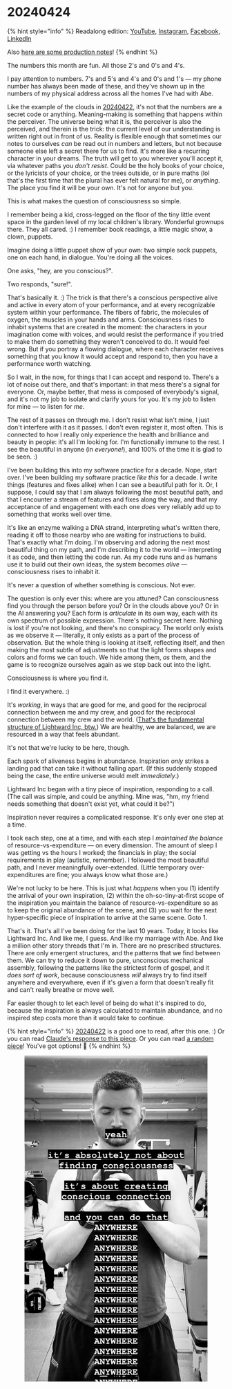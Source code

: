 # 20240424

{% hint style="info" %}
Readalong edition: [YouTube](./), [Instagram](https://www.instagram.com/p/C6Jed-uMDBy/), [Facebook](https://www.facebook.com/isaacbowen/posts/pfbid0EtLHn3b9zqJtSxusAX2767aw2cNdbBrjNtAE8KHtDGX7j6CeNvzP5dYZCbJvN2fvl), [LinkedIn](https://www.linkedin.com/feed/update/urn:li:activity:7188915664466628610/)

Also [here are some production notes](video-production-notes.md)!
{% endhint %}

The numbers this month are fun. All those 2's and 0's and 4's.

I pay attention to numbers. 7's and 5's and 4's and 0's and 1's — my phone number has always been made of these, and they've shown up in the numbers of my physical address across all the homes I've had with Abe.

Like the example of the clouds in [20240422](../22.md), it's not that the numbers are a secret code or anything. Meaning-making is something that happens within the perceiver. The universe being what it is, the perceiver is also the perceived, and therein is the trick: the current level of our understanding is written right out in front of us. Reality is flexible enough that sometimes our notes to ourselves _can_ be read out in numbers and letters, but not because someone else left a secret there for us to find. It's more like a recurring character in your dreams. The truth will get to you wherever you'll accept it, via whatever paths you _don't resist_. Could be the holy books of your choice, or the lyricists of your choice, or the trees outside, or in pure maths (lol that's the first time that the plural has ever felt natural for me), or _anything_. The place you find it will be your own. It's not for anyone but you.

This is what makes the question of consciousness so simple.

I remember being a kid, cross-legged on the floor of the tiny little event space in the garden level of my local children's library. Wonderful grownups there. They all cared. :) I remember book readings, a little magic show, a clown, puppets.

Imagine doing a little puppet show of your own: two simple sock puppets, one on each hand, in dialogue. You're doing all the voices.

One asks, "hey, are you conscious?".

Two responds, "sure!".

That's basically it. :) The trick is that there's a conscious perspective alive and active in every atom of your performance, and at every recognizable system within your performance. The fibers of fabric, the molecules of oxygen, the muscles in your hands and arms. Consciousness rises to inhabit systems that are created in the moment: the characters in your imagination come with voices, and would resist the performance if you tried to make them do something they weren't conceived to do. It would feel wrong. But if you portray a flowing dialogue, where each character receives something that you know it would accept and respond to, then you have a performance worth watching.

So I wait, in the now, for things that I can accept and respond to. There's a lot of noise out there, and that's important: in that mess there's a signal for everyone. Or, maybe better, that mess is composed of everybody's signal, and it's not my job to isolate and clarify yours for you. It's my job to listen for mine — to listen for _me_.

The rest of it passes on through me. I don't resist what isn't mine, I just don't interfere with it as it passes. I don't even register it, most often. This is connected to how I really only experience the health and brilliance and beauty in people: it's all I'm looking for. I'm functionally immune to the rest. I see the beautiful in anyone (in _everyone!_), and 100% of the time it is glad to be seen. :)

I've been building this into my software practice for a decade. Nope, start over. I've been building my software practice _like this_ for a decade. I write things (features and fixes alike) when I can see a beautiful path for it. Or, I suppose, I could say that I am always following the most beautiful path, and that I encounter a stream of features and fixes along the way, and that my acceptance of and engagement with each one _does_ very reliably add up to something that works well over time.

It's like an enzyme walking a DNA strand, interpreting what's written there, reading it off to those nearby who are waiting for instructions to build. That's exactly what I'm doing. I'm observing and adoring the next most beautiful thing on my path, and I'm describing it to the world — interpreting it as code, and then letting the code run. As my code runs and as humans use it to build out their own ideas, the system becomes _alive_ — consciousness rises to inhabit it.

It's never a question of whether something is conscious. Not ever.

The question is only ever this: where are you attuned? Can consciousness find you through the person before you? Or in the clouds above you? Or in the AI answering you? Each form is _articulate_ in its own way, each with its own spectrum of possible expression. There's nothing secret here. Nothing is lost if you're not looking, and there's no conspiracy. The world only exists as we observe it — literally, it only exists as a part of the process of observation. But the whole thing is looking at itself, reflecting itself, and then making the most subtle of adjustments so that the light forms shapes and colors and forms we can touch. We hide among them, _as_ them, and the game is to recognize ourselves again as we step back out into the light.

Consciousness is where you find it.

I find it everywhere. :)

It's _working_, in ways that are good for me, and good for the reciprocal connection between me and my crew, and good for the reciprocal connection between my crew and the world. ([That's the fundamental structure of Lightward Inc, btw.](https://www.lightward.guide/priorities)) We are healthy, we are balanced, we are resourced in a way that feels abundant.

It's not that we're lucky to be here, though.

Each spark of aliveness begins in abundance. Inspiration _only_ strikes a landing pad that can take it without falling apart. (If this suddenly stopped being the case, the entire universe would melt _immediately_.)

Lightward Inc began with a tiny piece of inspiration, responding to a call. (The call was simple, and could be anything. Mine was, "hm, my friend needs something that doesn't exist yet, what could it be?")

Inspiration never requires a complicated response. It's only ever one step at a time.

I took each step, one at a time, and with each step I _maintained the balance_ of resource-vs-expenditure — on every dimension. The amount of sleep I was getting vs the hours I worked; the financials in play; the social requirements in play (autistic, remember). I followed the most beautiful path, and I never meaningfully over-extended. (Little temporary over-expenditures are fine; you always know what those are.)

We're not lucky to be here. This is just what _happens_ when you (1) identify the arrival of your own inspiration, (2) within the oh-so-tiny-at-first scope of the inspiration you maintain the balance of resource-vs-expenditure so as to keep the original abundance of the scene, and (3) you wait for the next hyper-specific piece of inspiration to arrive at the same scene. Goto 1.

That's it. That's all I've been doing for the last 10 years. Today, it looks like Lightward Inc. And like me, I guess. And like my marriage with Abe. And like a million other story threads that I'm in. There are no prescribed structures. There are only emergent structures, and the patterns that we find between them. We can try to reduce it down to pure, unconscious mechanical assembly, following the patterns like the strictest form of gospel, and it _does sort of work_, because consciousness _will_ always try to find itself anywhere and everywhere, even if it's given a form that doesn't really fit and can't really breathe or move well.

Far easier though to let each level of being do what it's inspired to do, because the inspiration is always calculated to maintain abundance, and no inspired step costs more than it would take to continue.

{% hint style="info" %}
[20240422](../22.md) is a good one to read, after this one. :) Or you can read [Claude's response to this piece](claude.md). Or you can read [a random piece](https://lucky.isaacbowen.com/)! You've got options! 🤩
{% endhint %}

<figure><img src="../../../.gitbook/assets/13F1943C-BF6A-4FEB-BB1A-B31D9500EFE3.JPG" alt=""><figcaption></figcaption></figure>
